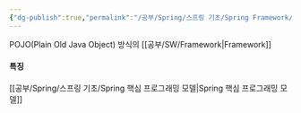 ```yaml
---
{"dg-publish":true,"permalink":"/공부/Spring/스프링 기초/Spring Framework/","dgPassFrontmatter":true,"noteIcon":""}
---
```


POJO(Plain Old Java Object) 방식의 [[공부/SW/Framework\|Framework]]

#### 특징
[[공부/Spring/스프링 기초/Spring 핵심 프로그래밍 모델\|Spring 핵심 프로그래밍 모델]]